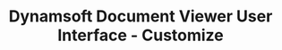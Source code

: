 ---
layout: default-layout
needAutoGenerateSidebar: true
noTitleIndex: true
title: Dynamsoft Document Viewer User Interface - Customize
keywords: Documentation, Dynamsoft Document Viewer, User Interface, Customize 
breadcrumbText: Default Elements
description: Dynamsoft Document Viewer Documentation User Interface How to Customize 
permalink: /ui/customize/index.html
---